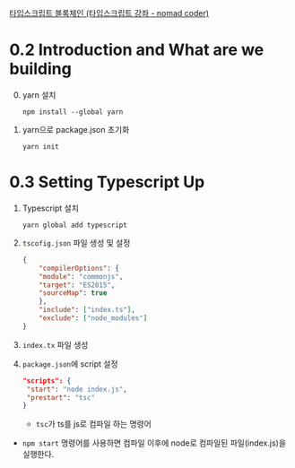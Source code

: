 [타입스크립트 블록체인 (타입스크립트 강좌 - nomad coder) ](https://nomadcoders.co/typescript-for-beginners/lobby)

# 0.2 Introduction and What are we building
0. yarn 설치 
    ```shell
    npm install --global yarn
    ```
   
1. yarn으로 package.json 초기화
    ```shell
    yarn init
    ```

# 0.3 Setting Typescript Up 
1. Typescript 설치
    ```shell
    yarn global add typescript
    ```
   
2. `tscofig.json` 파일 생성 및 설정
    ```json
    {
        "compilerOptions": {
        "module": "commonjs",
        "target": "ES2015",
        "sourceMap": true
        },
        "include": ["index.ts"],
        "exclude": ["node_modules"]
    }
    ```
   
3. `index.tx` 파일 생성

4. `package.json`에 script 설정
    ```json
   "scripts": {
     "start": "node index.js",
     "prestart": "tsc"
   }
    ```
   - `tsc`가 ts를 js로 컴파일 하는 명령어 
    
- `npm start` 명령어를 사용하면 컴파일 이후에 node로 컴파일된 파일(index.js)을 실행한다.
